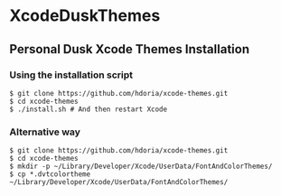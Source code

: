 # XcodeDuskThemes
Personal Dusk Xcode Themes 
Installation
---- 

### Using the installation script

	$ git clone https://github.com/hdoria/xcode-themes.git
	$ cd xcode-themes
	$ ./install.sh # And then restart Xcode

### Alternative way

	$ git clone https://github.com/hdoria/xcode-themes.git
	$ cd xcode-themes
	$ mkdir -p ~/Library/Developer/Xcode/UserData/FontAndColorThemes/
	$ cp *.dvtcolortheme ~/Library/Developer/Xcode/UserData/FontAndColorThemes/
